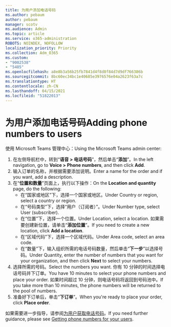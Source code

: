 ```yaml
---
title: 为用户添加电话号码
ms.author: pebaum
author: pebaum
manager: scotv
ms.audience: Admin
ms.topic: article
ms.service: o365-administration
ROBOTS: NOINDEX, NOFOLLOW
localization_priority: Priority
ms.collection: Adm_O365
ms.custom:
- "9002538"
- "5485"
ms.openlocfilehash: a8e8b3a56b25fb7841d4f8d8f84d7d9df766386b
ms.sourcegitcommit: 8bc60ec34bc1e40685e3976576e04a2623f63a7c
ms.translationtype: HT
ms.contentlocale: zh-CN
ms.lasthandoff: 04/15/2021
ms.locfileid: "51822013"
---
```

# <a name="adding-phone-numbers-to-users"></a><span data-ttu-id="ea848-102">为用户添加电话号码</span><span class="sxs-lookup"><span data-stu-id="ea848-102">Adding phone numbers to users</span></span>

<span data-ttu-id="ea848-103">使用 Microsoft Teams 管理中心：</span><span class="sxs-lookup"><span data-stu-id="ea848-103">Using the Microsoft Teams admin center:</span></span>

1. <span data-ttu-id="ea848-104">在左侧导航栏中，转到“**语音 > 电话号码**”，然后单击“**添加**”。</span><span class="sxs-lookup"><span data-stu-id="ea848-104">In the left navigation, go to **Voice > Phone numbers**, and then click **Add**.</span></span>
2. <span data-ttu-id="ea848-105">输入订单的名称，并根据需要添加说明。</span><span class="sxs-lookup"><span data-stu-id="ea848-105">Enter a name for the order and if you want, add a description.</span></span>
3. <span data-ttu-id="ea848-106">在“**位置和数量**”页面上，执行以下操作：</span><span class="sxs-lookup"><span data-stu-id="ea848-106">On the **Location and quantity** page, do the following:</span></span>
    - <span data-ttu-id="ea848-107">在“国家或地区”下，选择一个国家或地区。</span><span class="sxs-lookup"><span data-stu-id="ea848-107">Under Country or region, select a country or region.</span></span>
    - <span data-ttu-id="ea848-108">在“号码类型”下，选择“用户（订阅者）”。</span><span class="sxs-lookup"><span data-stu-id="ea848-108">Under Number type, select User (subscriber).</span></span>
    - <span data-ttu-id="ea848-109">在“位置”下，选择一个位置。</span><span class="sxs-lookup"><span data-stu-id="ea848-109">Under Location, select a location.</span></span> <span data-ttu-id="ea848-110">如果需要创建新位置，请单击“**添加位置**”。</span><span class="sxs-lookup"><span data-stu-id="ea848-110">If you need to create a new location, click **Add a location**.</span></span>
    - <span data-ttu-id="ea848-111">在“区域代码”下，选择一个区域代码。</span><span class="sxs-lookup"><span data-stu-id="ea848-111">Under Area code, select an area code.</span></span>
    - <span data-ttu-id="ea848-112">在“数量”下，输入组织所需的电话号码数量，然后单击“**下一步**”以选择号码。</span><span class="sxs-lookup"><span data-stu-id="ea848-112">Under Quantity, enter the number of numbers that you want for your organization, and then click **Next** to select your numbers.</span></span>
4. <span data-ttu-id="ea848-113">选择所需的号码。</span><span class="sxs-lookup"><span data-stu-id="ea848-113">Select the numbers you want.</span></span> <span data-ttu-id="ea848-114">你有 10 分钟的时间选择电话号码并下订单。</span><span class="sxs-lookup"><span data-stu-id="ea848-114">You have 10 minutes to select your phone numbers and place your order.</span></span> <span data-ttu-id="ea848-115">如果时间超过 10 分钟，则电话号码将返回到号码池中。</span><span class="sxs-lookup"><span data-stu-id="ea848-115">If you take more than 10 minutes, the phone numbers will be returned to the pool of numbers.</span></span>
5. <span data-ttu-id="ea848-116">准备好下订单后，单击“**下订单**”。</span><span class="sxs-lookup"><span data-stu-id="ea848-116">When you're ready to place your order, click **Place order**.</span></span>

<span data-ttu-id="ea848-117">如果需要进一步指导，请参阅[为用户获取电话号码](https://docs.microsoft.com/microsoftteams/getting-phone-numbers-for-your-users)。</span><span class="sxs-lookup"><span data-stu-id="ea848-117">If you need further guidance, please see [Getting phone numbers for your users](https://docs.microsoft.com/microsoftteams/getting-phone-numbers-for-your-users).</span></span>

